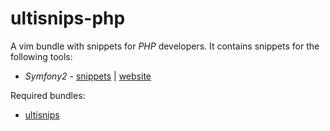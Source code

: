 # ultisnips-php #

A vim bundle with snippets for *PHP* developers.
It contains snippets for the following tools:
 - *Symfony2* - [snippets](doc/symfony2.md) | [website](http://symfony.com)

Required bundles:
 - [ultisnips](https://github.com/SirVer/ultisnips)

